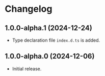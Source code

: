 # Changelog

## 1.0.0-alpha.1 (2024-12-24)

- Type declaration file `index.d.ts` is added.

## 1.0.0-alpha.0 (2024-12-06)

- Initial release.
